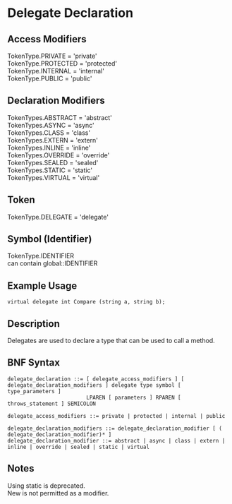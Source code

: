 # Delegate Declaration

## Access Modifiers

TokenType.PRIVATE = 'private'  
TokenType.PROTECTED = 'protected'  
TokenType.INTERNAL = 'internal'  
TokenType.PUBLIC = 'public'

## Declaration Modifiers

TokenTypes.ABSTRACT = 'abstract'  
TokenTypes.ASYNC = 'async'  
TokenTypes.CLASS = 'class'  
TokenTypes.EXTERN = 'extern'  
TokenTypes.INLINE = 'inline'  
TokenTypes.OVERRIDE = 'override'  
TokenTypes.SEALED = 'sealed'  
TokenTypes.STATIC = 'static'  
TokenTypes.VIRTUAL = 'virtual'

## Token

TokenType.DELEGATE = 'delegate'

## Symbol (Identifier)

TokenType.IDENTIFIER  
can contain global::IDENTIFIER

## Example Usage

```vala
virtual delegate int Compare (string a, string b);
```

## Description

Delegates are used to declare a type that can be used to call a method.

## BNF Syntax

```bnf
delegate_declaration ::= [ delegate_access_modifiers ] [ delegate_declaration_modifiers ] delegate type symbol [ type_parameters ]
                         LPAREN [ parameters ] RPAREN [ throws_statement ] SEMICOLON

delegate_access_modifiers ::= private | protected | internal | public

delegate_declaration_modifiers ::= delegate_declaration_modifier [ ( delegate_declaration_modifier)* ]
delegate_declaration_modifier ::= abstract | async | class | extern | inline | override | sealed | static | virtual
```

## Notes

Using static is deprecated.  
New is not permitted as a modifier. 